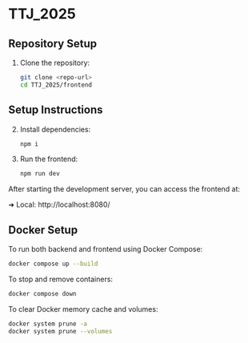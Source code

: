 
# TTJ_2025

## Repository Setup

1. Clone the repository:
	```bash
	git clone <repo-url>
	cd TTJ_2025/frontend
	```

## Setup Instructions

2. Install dependencies:
	```bash
	npm i
	```

3. Run the frontend:
	```bash
	npm run dev
	```

After starting the development server, you can access the frontend at:

  ➜  Local:   http://localhost:8080/

## Docker Setup

To run both backend and frontend using Docker Compose:

```bash
docker compose up --build
```

To stop and remove containers:

```bash
docker compose down
```

To clear Docker memory cache and volumes:

```bash
docker system prune -a
docker system prune --volumes
```

